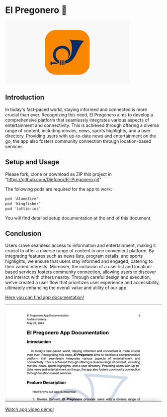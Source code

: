 # El Pregonero 📯

![](https://github.com/Diefonro/El-Pregonero/blob/main/AppStoreBanner.png?raw=true)

## Introduction
In today's fast-paced world, staying informed and connected is more crucial than ever. Recognizing this need, El Pregonero aims to develop a comprehensive platform that seamlessly integrates various aspects of entertainment and connectivity. This is achieved through offering a diverse range of content, including movies, news, sports highlights, and a user directory. Providing users with up-to-date news and entertainment on the go, the app also fosters community connection through location-based services.

## Setup and Usage
Please fork, clone or download as ZIP this project in "https://github.com/Diefonro/El-Pregonero.git"

The following pods are required for the app to work:

```
pod 'Alamofire'
pod 'Kingfisher'
pod 'lottie-ios'
```
You will find detailed setup documentation at the end of this document.
## Conclusion
Users crave seamless access to information and entertainment, making it crucial to offer a diverse range of content in one convenient platform. By integrating features such as news lists, program details, and sports highlights, we ensure that users stay informed and engaged, catering to their varied interests. Moreover, the inclusion of a user list and location-based services fosters community connection, allowing users to discover and interact with others nearby. Through careful design and execution, we've created a user flow that prioritizes user experience and accessibility, ultimately enhancing the overall value and utility of our app.

[Here you can find app documentation!](https://github.com/Diefonro/El-Pregonero/blob/main/El%20Pregonero%20App%20Documentation.pdf)

![](https://github.com/Diefonro/El-Pregonero/blob/main/Documentation%20Screenshot.png?raw=true)

[Watch app video demo!](https://youtu.be/pudG6Ta6Uls)

